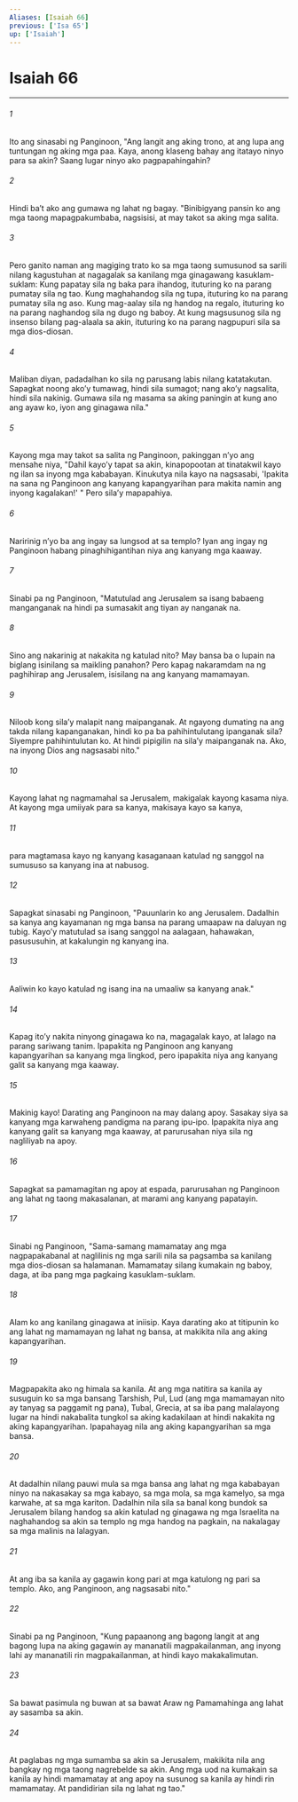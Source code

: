 ```yaml
---
Aliases: [Isaiah 66]
previous: ['Isa 65']
up: ['Isaiah']
---
```

# Isaiah 66

***


###### 1 


Ito ang sinasabi ng Panginoon, "Ang langit ang aking trono, at ang lupa ang tuntungan ng aking mga paa. Kaya, anong klaseng bahay ang itatayo ninyo para sa akin? Saang lugar ninyo ako pagpapahingahin? 


###### 2 


Hindi baʼt ako ang gumawa ng lahat ng bagay. "Binibigyang pansin ko ang mga taong mapagpakumbaba, nagsisisi, at may takot sa aking mga salita. 


###### 3 


Pero ganito naman ang magiging trato ko sa mga taong sumusunod sa sarili nilang kagustuhan at nagagalak sa kanilang mga ginagawang kasuklam-suklam: Kung papatay sila ng baka para ihandog, ituturing ko na parang pumatay sila ng tao. Kung maghahandog sila ng tupa, ituturing ko na parang pumatay sila ng aso. Kung mag-aalay sila ng handog na regalo, ituturing ko na parang naghandog sila ng dugo ng baboy. At kung magsusunog sila ng insenso bilang pag-alaala sa akin, ituturing ko na parang nagpupuri sila sa mga dios-diosan. 


###### 4 


Maliban diyan, padadalhan ko sila ng parusang labis nilang katatakutan. Sapagkat noong akoʼy tumawag, hindi sila sumagot; nang akoʼy nagsalita, hindi sila nakinig. Gumawa sila ng masama sa aking paningin at kung ano ang ayaw ko, iyon ang ginagawa nila." 


###### 5 


Kayong mga may takot sa salita ng Panginoon, pakinggan nʼyo ang mensahe niya, "Dahil kayoʼy tapat sa akin, kinapopootan at tinatakwil kayo ng ilan sa inyong mga kababayan. Kinukutya nila kayo na nagsasabi, 'Ipakita na sana ng Panginoon ang kanyang kapangyarihan para makita namin ang inyong kagalakan!' " Pero silaʼy mapapahiya. 


###### 6 


Naririnig nʼyo ba ang ingay sa lungsod at sa templo? Iyan ang ingay ng Panginoon habang pinaghihigantihan niya ang kanyang mga kaaway. 


###### 7 


Sinabi pa ng Panginoon, "Matutulad ang Jerusalem sa isang babaeng manganganak na hindi pa sumasakit ang tiyan ay nanganak na. 


###### 8 


Sino ang nakarinig at nakakita ng katulad nito? May bansa ba o lupain na biglang isinilang sa maikling panahon? Pero kapag nakaramdam na ng paghihirap ang Jerusalem, isisilang na ang kanyang mamamayan. 


###### 9 


Niloob kong silaʼy malapit nang maipanganak. At ngayong dumating na ang takda nilang kapanganakan, hindi ko pa ba pahihintulutang ipanganak sila? Siyempre pahihintulutan ko. At hindi pipigilin na silaʼy maipanganak na. Ako, na inyong Dios ang nagsasabi nito." 


###### 10 


Kayong lahat ng nagmamahal sa Jerusalem, makigalak kayong kasama niya. At kayong mga umiiyak para sa kanya, makisaya kayo sa kanya, 


###### 11 


para magtamasa kayo ng kanyang kasaganaan katulad ng sanggol na sumususo sa kanyang ina at nabusog. 


###### 12 


Sapagkat sinasabi ng Panginoon, "Pauunlarin ko ang Jerusalem. Dadalhin sa kanya ang kayamanan ng mga bansa na parang umaapaw na daluyan ng tubig. Kayoʼy matutulad sa isang sanggol na aalagaan, hahawakan, pasususuhin, at kakalungin ng kanyang ina. 


###### 13 


Aaliwin ko kayo katulad ng isang ina na umaaliw sa kanyang anak." 


###### 14 


Kapag itoʼy nakita ninyong ginagawa ko na, magagalak kayo, at lalago na parang sariwang tanim. Ipapakita ng Panginoon ang kanyang kapangyarihan sa kanyang mga lingkod, pero ipapakita niya ang kanyang galit sa kanyang mga kaaway. 


###### 15 


Makinig kayo! Darating ang Panginoon na may dalang apoy. Sasakay siya sa kanyang mga karwaheng pandigma na parang ipu-ipo. Ipapakita niya ang kanyang galit sa kanyang mga kaaway, at parurusahan niya sila ng nagliliyab na apoy. 


###### 16 


Sapagkat sa pamamagitan ng apoy at espada, parurusahan ng Panginoon ang lahat ng taong makasalanan, at marami ang kanyang papatayin. 


###### 17 


Sinabi ng Panginoon, "Sama-samang mamamatay ang mga nagpapakabanal at naglilinis ng mga sarili nila sa pagsamba sa kanilang mga dios-diosan sa halamanan. Mamamatay silang kumakain ng baboy, daga, at iba pang mga pagkaing kasuklam-suklam. 


###### 18 


Alam ko ang kanilang ginagawa at iniisip. Kaya darating ako at titipunin ko ang lahat ng mamamayan ng lahat ng bansa, at makikita nila ang aking kapangyarihan. 


###### 19 


Magpapakita ako ng himala sa kanila. At ang mga natitira sa kanila ay susuguin ko sa mga bansang Tarshish, Pul, Lud (ang mga mamamayan nito ay tanyag sa paggamit ng pana), Tubal, Grecia, at sa iba pang malalayong lugar na hindi nakabalita tungkol sa aking kadakilaan at hindi nakakita ng aking kapangyarihan. Ipapahayag nila ang aking kapangyarihan sa mga bansa. 


###### 20 


At dadalhin nilang pauwi mula sa mga bansa ang lahat ng mga kababayan ninyo na nakasakay sa mga kabayo, sa mga mola, sa mga kamelyo, sa mga karwahe, at sa mga kariton. Dadalhin nila sila sa banal kong bundok sa Jerusalem bilang handog sa akin katulad ng ginagawa ng mga Israelita na naghahandog sa akin sa templo ng mga handog na pagkain, na nakalagay sa mga malinis na lalagyan. 


###### 21 


At ang iba sa kanila ay gagawin kong pari at mga katulong ng pari sa templo. Ako, ang Panginoon, ang nagsasabi nito." 


###### 22 


Sinabi pa ng Panginoon, "Kung papaanong ang bagong langit at ang bagong lupa na aking gagawin ay mananatili magpakailanman, ang inyong lahi ay mananatili rin magpakailanman, at hindi kayo makakalimutan. 


###### 23 


Sa bawat pasimula ng buwan at sa bawat Araw ng Pamamahinga ang lahat ay sasamba sa akin. 


###### 24 


At paglabas ng mga sumamba sa akin sa Jerusalem, makikita nila ang bangkay ng mga taong nagrebelde sa akin. Ang mga uod na kumakain sa kanila ay hindi mamamatay at ang apoy na susunog sa kanila ay hindi rin mamamatay. At pandidirian sila ng lahat ng tao."
